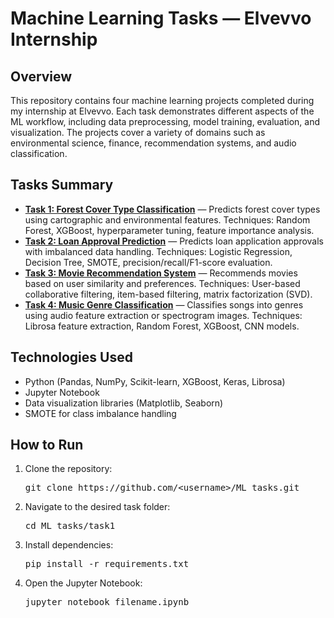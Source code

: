 <!DOCTYPE html>
<html lang="en">
<head>
    <meta charset="UTF-8">
    <meta name="viewport" content="width=device-width, initial-scale=1.0">
</head>
<body>
    <h1>Machine Learning Tasks — Elvevvo Internship</h1>
    <h2>Overview</h2>
    <p>
        This repository contains four machine learning projects completed during my internship at Elvevvo.
        Each task demonstrates different aspects of the ML workflow, including data preprocessing, model training,
        evaluation, and visualization. The projects cover a variety of domains such as environmental science,
        finance, recommendation systems, and audio classification.
    </p>
    <h2>Tasks Summary</h2>
    <ul>
        <li>
            <strong><a href="task1/">Task 1: Forest Cover Type Classification</a></strong> — 
            Predicts forest cover types using cartographic and environmental features.
            Techniques: Random Forest, XGBoost, hyperparameter tuning, feature importance analysis.
        </li>
        <li>
            <strong><a href="task2/">Task 2: Loan Approval Prediction</a></strong> — 
            Predicts loan application approvals with imbalanced data handling.
            Techniques: Logistic Regression, Decision Tree, SMOTE, precision/recall/F1-score evaluation.
        </li>
        <li>
            <strong><a href="task3/">Task 3: Movie Recommendation System</a></strong> — 
            Recommends movies based on user similarity and preferences.
            Techniques: User-based collaborative filtering, item-based filtering, matrix factorization (SVD).
        </li>
        <li>
            <strong><a href="task4/">Task 4: Music Genre Classification</a></strong> — 
            Classifies songs into genres using audio feature extraction or spectrogram images.
            Techniques: Librosa feature extraction, Random Forest, XGBoost, CNN models.
        </li>
    </ul>
    <h2>Technologies Used</h2>
    <ul>
        <li>Python (Pandas, NumPy, Scikit-learn, XGBoost, Keras, Librosa)</li>
        <li>Jupyter Notebook</li>
        <li>Data visualization libraries (Matplotlib, Seaborn)</li>
        <li>SMOTE for class imbalance handling</li>
    </ul>
    <h2>How to Run</h2>
    <ol>
        <li>Clone the repository:
            <pre>git clone https://github.com/&lt;username&gt;/ML_tasks.git</pre>
        </li>
        <li>Navigate to the desired task folder:
            <pre>cd ML_tasks/task1</pre>
        </li>
        <li>Install dependencies:
            <pre>pip install -r requirements.txt</pre>
        </li>
        <li>Open the Jupyter Notebook:
            <pre>jupyter notebook filename.ipynb</pre>
        </li>
    </ol>
</body>
</html>

